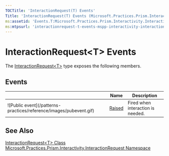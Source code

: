 ```yaml
---
TOCTitle: 'InteractionRequest(T) Events'
Title: 'InteractionRequest(T) Events (Microsoft.Practices.Prism.Interactivity.InteractionRequest)'
ms:assetid: 'Events.T:Microsoft.Practices.Prism.Interactivity.InteractionRequest.InteractionRequest\`1'
ms:mtpsurl: 'interactionrequest-t-events-mspp-interactivity-interactionrequest.md'
---
```



# InteractionRequest&lt;T&gt; Events

The [InteractionRequest&lt;T&gt;](/patterns-practices/reference/interactionrequest-t-class-mspp-interactivity-interactionrequest
) type exposes the following members.

## Events


<table>

<thead>
<tr class="header">
<th> </th>
<th>Name</th>
<th>Description</th>
</tr>
</thead>
<tbody>
<tr class="odd">
<td>![Public event](/patterns-practices/reference/images/pubevent.gif)</td>
<td><a href="https://msdn.microsoft.com/library/microsoft.practices.prism.interactivity.interactionrequest.interactionrequest%601.raised">Raised</a></td>
<td><div class="summary">
Fired when interaction is needed.
</div></td>
</tr>
</tbody>
</table>

## See Also

[InteractionRequest&lt;T&gt; Class](https://msdn.microsoft.com/library/microsoft.practices.prism.interactivity.interactionrequest.interactionrequest%601)<br/>
[Microsoft.Practices.Prism.Interactivity.InteractionRequest Namespace](https://msdn.microsoft.com/library/microsoft.practices.prism.interactivity.interactionrequest)<br/>
